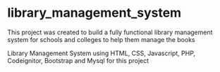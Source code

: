 # library_management_system
This project was created to build a fully functional library management system for schools and colleges to help them manage the books

Library Management System using HTML, CSS, Javascript, PHP, Codeignitor, Bootstrap and  Mysql for this project


